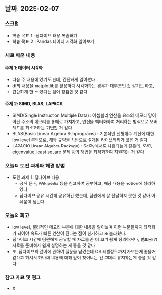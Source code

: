 ## 날짜: 2025-02-07

### 스크럼
- 학습 목표 1 : 딥다이브 내용 복습하기
- 학습 목표 2 : Pandas 데이터 시각화 알아보기

### 새로 배운 내용
#### 주제 1: 데이터 시각화
- 다음 주 내용에 있기도 한데, 간단하게 알아봤다
- df의 내용을 matplotlib를 활용하여 시각화하는 경우가 대부분인 것 같기도 하고,
- 간단하게 할 수 있다는 점이 장점인 것 같다

#### 주제 2: SIMD, BLAS, LAPACK
- SIMD(Single Instruction Multiple Data) : 어셈블리 연산을 요소의 메모리 당이 아닌 주소의 메모리를 통째로 가져가고, 연산을 벡터화하여 처리하는 방식으로 오버헤드를 최소화하는 기법인 거 같다.
- BLAS(Basic Linear Algebra Subprograms) : 기본적인 선형대수 계산에 대한 low level 루틴으로, 해당 규약을 기반으로 설계된 라이브러리가 많은 거 같다
- LAPACK(Linear Algebra Package) : SciPy에서도 사용되는거 같은데, SVD, eigenvalue, least square 문제 등의 해법을 최적화하여 지원하는 거 같다

### 오늘의 도전 과제와 해결 방법
- 도전 과제 1: 딥다이브 내용
  - 공식 문서, Wikipedia 등을 참고하여 공부하고, 해당 내용을 notion에 정리하였다
  - 딥다이브 공유 시간에 공유하긴 했는데, 팀원에게 잘 전달하지 못한 것 같아 아쉬움이 남는다

### 오늘의 회고
- low level, 물리적인 메모리 부분에 대한 내용을 알아보며 이런 부분들까지 최적화가 되어야 속도가 빠른 연산이 된다는 점이 신기하고 또 놀라웠다.
- 딥다이브 시간에 팀원에게 공유할 때 자료를 좀 더 보기 쉽게 정리하거나, 발표용(?) 자료를 준비해서 쉽게 설명하는 게 좋을 것 같다
- 또, 딥다이브의 깊이에 관하여 질문을 남겼는데 OS 레벨정도까지 가보는게 좋을거 같다고 하셔서 하나의 내용에 대해 깊이 찾아보는 건 그대로 유지하는게 좋을 것 같다.

### 참고 자료 및 링크
- X

